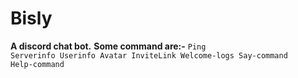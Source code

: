 Bisly
=====
<b>A discord chat bot.</b>
<b>Some command are:-</b>
<code>Ping
Serverinfo
Userinfo
Avatar
InviteLink
Welcome-logs
Say-command
Help-command</code>